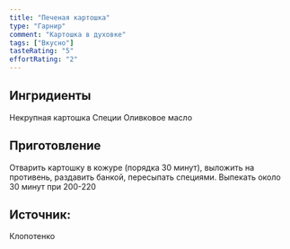 ```yaml
---
title: "Печеная картошка"
type: "Гарнир"
comment: "Картошка в духовке"
tags: ["Вкусно"]
tasteRating: "5"
effortRating: "2"
---
```


## Ингридиенты

Некрупная картошка
Специи
Оливковое масло
 

## Приготовление

Отварить картошку в кожуре (порядка 30 минут), выложить на противень, раздавить банкой, пересыпать специями. Выпекать около 30 минут при 200-220

## Источник:
Клопотенко
